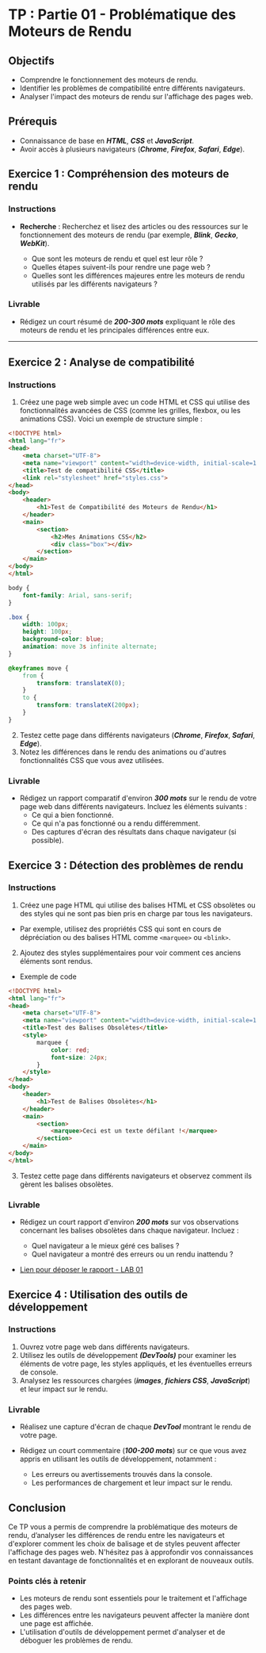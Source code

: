 # TP : Partie 01 - Problématique des Moteurs de Rendu

## Objectifs

- Comprendre le fonctionnement des moteurs de rendu.
- Identifier les problèmes de compatibilité entre différents navigateurs.
- Analyser l'impact des moteurs de rendu sur l'affichage des pages web.

## Prérequis

- Connaissance de base en ***HTML***, ***CSS*** et ***JavaScript***.
- Avoir accès à plusieurs navigateurs (***Chrome***, ***Firefox***, ***Safari***, ***Edge***).

## Exercice 1 : Compréhension des moteurs de rendu

### Instructions

- **Recherche** : Recherchez et lisez des articles ou des ressources sur le fonctionnement des moteurs de rendu (par exemple, ***Blink***, ***Gecko***, ***WebKit***).

   - Que sont les moteurs de rendu et quel est leur rôle ?
   - Quelles étapes suivent-ils pour rendre une page web ?
   - Quelles sont les différences majeures entre les moteurs de rendu utilisés par les différents navigateurs ?

### Livrable

- Rédigez un court résumé de ***200-300 mots*** expliquant le rôle des moteurs de rendu et les principales différences entre eux. 

---

## Exercice 2 : Analyse de compatibilité

### Instructions

1. Créez une page web simple avec un code HTML et CSS qui utilise des fonctionnalités avancées de CSS (comme les grilles, flexbox, ou les animations CSS). Voici un exemple de structure simple :

```html
<!DOCTYPE html>
<html lang="fr">
<head>
    <meta charset="UTF-8">
    <meta name="viewport" content="width=device-width, initial-scale=1.0">
    <title>Test de compatibilité CSS</title>
    <link rel="stylesheet" href="styles.css">
</head>
<body>
    <header>
        <h1>Test de Compatibilité des Moteurs de Rendu</h1>
    </header>
    <main>
        <section>
            <h2>Mes Animations CSS</h2>
            <div class="box"></div>
        </section>
    </main>
</body>
</html>
```
```css
body {
    font-family: Arial, sans-serif;
}

.box {
    width: 100px;
    height: 100px;
    background-color: blue;
    animation: move 3s infinite alternate;
}

@keyframes move {
    from {
        transform: translateX(0);
    }
    to {
        transform: translateX(200px);
    }
}
```

2. Testez cette page dans différents navigateurs (***Chrome***, ***Firefox***, ***Safari***, ***Edge***).
3. Notez les différences dans le rendu des animations ou d'autres fonctionnalités CSS que vous avez utilisées.

### Livrable

- Rédigez un rapport comparatif d'environ ***300 mots*** sur le rendu de votre page web dans différents navigateurs. Incluez les éléments suivants :
  - Ce qui a bien fonctionné.
  - Ce qui n'a pas fonctionné ou a rendu différemment.
  - Des captures d'écran des résultats dans chaque navigateur (si possible).

## Exercice 3 : Détection des problèmes de rendu

### Instructions

1. Créez une page HTML qui utilise des balises HTML et CSS obsolètes ou des styles qui ne sont pas bien pris en charge par tous les navigateurs.

- Par exemple, utilisez des propriétés CSS qui sont en cours de dépréciation ou des balises HTML comme `<marquee>` ou `<blink>`.

2. Ajoutez des styles supplémentaires pour voir comment ces anciens éléments sont rendus.

- Exemple de code

```html
<!DOCTYPE html>
<html lang="fr">
<head>
    <meta charset="UTF-8">
    <meta name="viewport" content="width=device-width, initial-scale=1.0">
    <title>Test des Balises Obsolètes</title>
    <style>
        marquee {
            color: red;
            font-size: 24px;
        }
    </style>
</head>
<body>
    <header>
        <h1>Test de Balises Obsolètes</h1>
    </header>
    <main>
        <section>
            <marquee>Ceci est un texte défilant !</marquee>
        </section>
    </main>
</body>
</html>
```
3. Testez cette page dans différents navigateurs et observez comment ils gèrent les balises obsolètes.

### Livrable

- Rédigez un court rapport d'environ ***200 mots*** sur vos observations concernant les balises obsolètes dans chaque navigateur. Incluez :
  
  - Quel navigateur a le mieux géré ces balises ?
  - Quel navigateur a montré des erreurs ou un rendu inattendu ?

- [Lien pour déposer le rapport - LAB 01](https://classroom.google.com/c/NzI0MzA5NDQ2NTc3?cjc=elqswn3)

## Exercice 4 : Utilisation des outils de développement

### Instructions

1. Ouvrez votre page web dans différents navigateurs.
2. Utilisez les outils de développement ***(DevTools)*** pour examiner les éléments de votre page, les styles appliqués, et les éventuelles erreurs de console.
3. Analysez les ressources chargées (***images***, ***fichiers CSS***, ***JavaScript***) et leur impact sur le rendu.

### Livrable

- Réalisez une capture d'écran de chaque ***DevTool*** montrant le rendu de votre page.
- Rédigez un court commentaire (***100-200 mots***) sur ce que vous avez appris en utilisant les outils de développement, notamment :

  - Les erreurs ou avertissements trouvés dans la console.
  - Les performances de chargement et leur impact sur le rendu.

## Conclusion

Ce TP vous a permis de comprendre la problématique des moteurs de rendu, d’analyser les différences de rendu entre les navigateurs et d'explorer comment les choix de balisage et de styles peuvent affecter l'affichage des pages web. N'hésitez pas à approfondir vos connaissances en testant davantage de fonctionnalités et en explorant de nouveaux outils.

### Points clés à retenir

- Les moteurs de rendu sont essentiels pour le traitement et l'affichage des pages web.
- Les différences entre les navigateurs peuvent affecter la manière dont une page est affichée.
- L'utilisation d'outils de développement permet d'analyser et de déboguer les problèmes de rendu.


